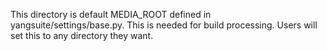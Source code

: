 This directory is default MEDIA_ROOT defined in yangsuite/settings/base.py.
This is needed for build processing. Users will set this to any directory
they want.
